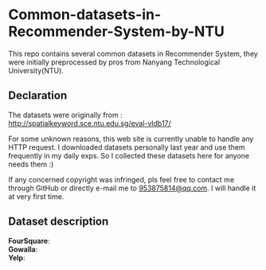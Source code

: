 # Common-datasets-in-Recommender-System-by-NTU
This repo contains several common datasets in Recommender System, they were initially preprocessed by pros from Nanyang Technological University(NTU).  




## Declaration
The datasets were originally from : http://spatialkeyword.sce.ntu.edu.sg/eval-vldb17/  

For some unknown reasons, this web site is currently unable to handle any HTTP request. I downloaded datasets personally last year and use them frequently in my daily exps. So I collected these datasets here for anyone needs them :)  

If any concerned copyright was infringed, pls feel free to contact me through GitHub or directly e-mail me to 953875814@qq.com. I will handle it at very first time.  

## Dataset description

**FourSquare**:  
**Gowalla**:  
**Yelp**:  
